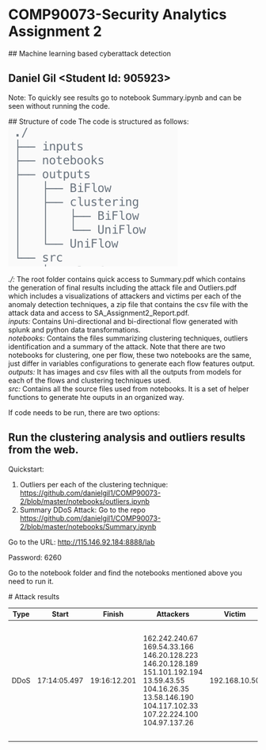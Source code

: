 # COMP90073-Security Analytics Assignment 2



## Machine learning based cyberattack detection

## Daniel Gil <Student Id: 905923>



Note: To quickly see results go to notebook Summary.ipynb and can be seen without running the code. 

## Structure of code
The code is structured as follows:  
<img src="./tree.png">


*./:* The root folder contains quick access to Summary.pdf which contains the generation of final results including the attack file and Outliers.pdf which includes a visualizations of attackers and victims per each of the anomaly detection techniques, a zip file that contains the csv file with the attack data and access to SA_Assignment2_Report.pdf.  
*inputs:* Contains Uni-directional and bi-directional flow generated with splunk and python data transformations.  
*notebooks:* Contains the files summarizing clustering techniques, outliers identification and a summary of the attack. Note that there are two notebooks for clustering, one per flow, these two notebooks are the same, just differ in variables configurations to generate each flow features output.  
*outputs:* It has images and csv files with all the outputs from models for each of the flows and clustering techniques used.  
*src:* Contains all the source files used from notebooks. It is a set of helper functions to generate hte ouputs in an organized way.  

If code needs to be run, there are two options:  

## Run the clustering analysis and outliers results from the web.

Quickstart: 
1. Outliers per each of the clustering technique: https://github.com/danielgil1/COMP90073-2/blob/master/notebooks/outliers.ipynb
2. Summary DDoS Attack: Go to the repo https://github.com/danielgil1/COMP90073-2/blob/master/notebooks/Summary.ipynb
 

Go to the URL:  http://115.146.92.184:8888/lab 

Password: 6260

Go to the notebook folder and find the notebooks mentioned above you need to run it.

# Attack results

| Type | Start        | Finish       | Attackers                                                    | Victim        | Details                                                      |
| ---- | ------------ | ------------ | ------------------------------------------------------------ | ------------- | ------------------------------------------------------------ |
| DDoS | 17:14:05.497 | 19:16:12.201 | 162.242.240.67<br/>169.54.33.166<br/>146.20.128.223<br/>146.20.128.189<br/>151.101.192.194<br/>13.59.43.55<br/>104.16.26.35<br/>13.58.146.190<br/>104.117.102.33<br/>107.22.224.100<br/>104.97.137.26 | 192.168.10.50 | Stream ID, src_port and dst_port is detailed in the repository ddos.csv as several values are involved. |